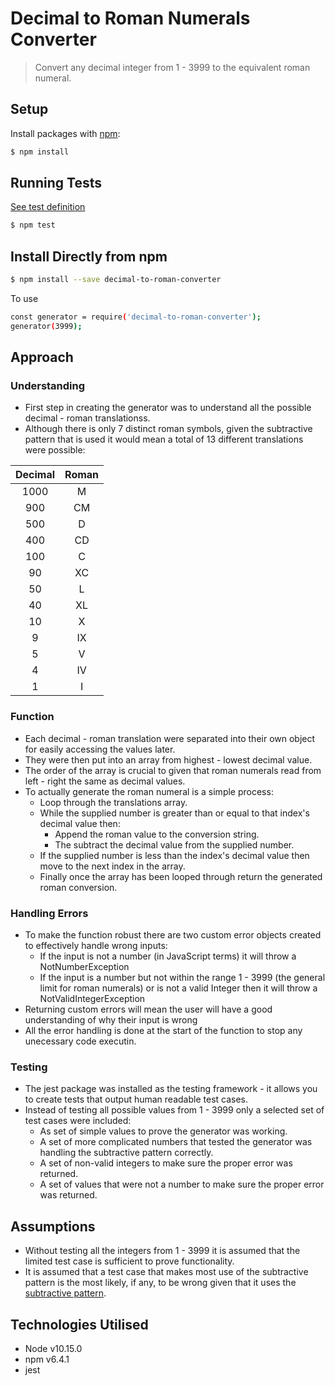 # Decimal to Roman Numerals Converter
  > Convert any decimal integer from 1 - 3999 to the equivalent roman numeral.

## Setup
Install packages with [npm](https://www.npmjs.com/):
```sh
$ npm install
```

## Running Tests
[See test definition](./test.js)
```sh
$ npm test
```

## Install Directly from npm
```sh
$ npm install --save decimal-to-roman-converter
```
To use
```sh
const generator = require('decimal-to-roman-converter');
generator(3999);
``` 

## Approach
### Understanding

- First step in creating the generator was to understand all the possible decimal - roman translationss. 
- Although there is only 7 distinct roman symbols, given the subtractive pattern that is used it would mean a total of 13 different translations were possible:

Decimal | Roman 
:---: | :---: 
1000 | M 
900 | CM     
500 | D     
400 | CD     
100 | C      
90 | XC     
50 | L      
40 | XL     
10 | X      
9 | IX     
5 | V      
4 | IV     
1 | I      

### Function

- Each decimal - roman translation were separated into their own object for easily accessing the values later.
- They were then put into an array from highest - lowest decimal value.
- The order of the array is crucial to given that roman numerals read from left - right the same as decimal values.
- To actually generate the roman numeral is a simple process:
  - Loop through the translations array.
  - While the supplied number is greater than or equal to that index's decimal value then:
    - Append the roman value to the conversion string.
    - The subtract the decimal value from the supplied number.
  - If the supplied number is less than the index's decimal value then move to the next index in the array.
  - Finally once the array has been looped through return the generated roman conversion.

### Handling Errors

- To make the function robust there are two custom error objects created to effectively handle wrong inputs:
  - If the input is not a number (in JavaScript terms) it will throw a NotNumberException
  - If the input is a number but not within the range 1 - 3999 (the general limit for roman numerals) or is not a valid Integer then it will throw a NotValidIntegerException
- Returning custom errors will mean the user will have a good understanding of why their input is wrong
- All the error handling is done at the start of the function to stop any unecessary code executin.

### Testing

- The jest package was installed as the testing framework - it allows you to create tests that output human readable test cases.
- Instead of testing all possible values from 1 - 3999 only a selected set of test cases were included:
  - As set of simple values to prove the generator was working.
  - A set of more complicated numbers that tested the generator was handling the subtractive pattern correctly.
  - A set of non-valid integers to make sure the proper error was returned.
  - A set of values that were not a number to make sure the proper error was returned.

## Assumptions
- Without testing all the integers from 1 - 3999 it is assumed that the limited test case is sufficient to prove functionality.
- It is assumed that a test case that makes most use of the subtractive pattern is the most likely, if any, to be wrong given that it uses the [subtractive pattern](https://www.roman-numerals.org/subtract.html).

## Technologies Utilised
  - Node v10.15.0
  - npm v6.4.1
  - jest